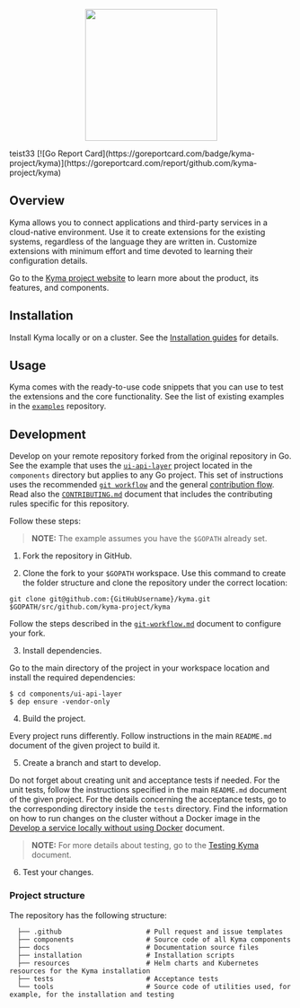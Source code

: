 <p align="center">
 <img src="https://raw.githubusercontent.com/kyma-project/kyma/master/logo.png" width="235">
</p>
teist33
[![Go Report Card](https://goreportcard.com/badge/kyma-project/kyma)](https://goreportcard.com/report/github.com/kyma-project/kyma)

## Overview

Kyma allows you to connect applications and third-party services in a cloud-native environment. Use it to create extensions for the existing systems, regardless of the language they are written in. Customize extensions with minimum effort and time devoted to learning their configuration details.

Go to the [Kyma project website](https://kyma-project.io/) to learn more about the product, its features, and components.

## Installation

Install Kyma locally or on a cluster. See the [Installation guides](https://kyma-project.io/docs/root/kyma#installation-installation) for details.

## Usage

Kyma comes with the ready-to-use code snippets that you can use to test the extensions and the core functionality. See the list of existing examples in the [`examples`](https://github.com/kyma-project/examples) repository.

## Development

Develop on your remote repository forked from the original repository in Go.
See the example that uses the [`ui-api-layer`](./components/ui-api-layer) project located in the `components` directory but applies to any Go project. This set of instructions uses the recommended [`git workflow`](https://github.com/kyma-project/community/blob/master/git-workflow.md) and the general [contribution flow](https://github.com/kyma-project/community/blob/master/CONTRIBUTING.md#contribute-code-or-content). Read also the [`CONTRIBUTING.md`](CONTRIBUTING.md) document that includes the contributing rules specific for this repository.

Follow these steps:

> **NOTE:** The example assumes you have the `$GOPATH` already set.

1. Fork the repository in GitHub.

2. Clone the fork to your `$GOPATH` workspace. Use this command to create the folder structure and clone the repository under the correct location:

```
git clone git@github.com:{GitHubUsername}/kyma.git $GOPATH/src/github.com/kyma-project/kyma
```

Follow the steps described in the [`git-workflow.md`](https://github.com/kyma-project/community/blob/master/git-workflow.md#steps) document to configure your fork.

3. Install dependencies.

Go to the main directory of the project in your workspace location and install the required dependencies:

```
$ cd components/ui-api-layer
$ dep ensure -vendor-only
```

4. Build the project.

Every project runs differently. Follow instructions in the main `README.md` document of the given project to build it.

5. Create a branch and start to develop.

Do not forget about creating unit and acceptance tests if needed. For the unit tests, follow the instructions specified in the main `README.md` document of the given project. For the details concerning the acceptance tests, go to the corresponding directory inside the `tests` directory.
Find the information on how to run changes on the cluster without a Docker image in the [Develop a service locally without using Docker](https://kyma-project.io/docs/root/kyma#getting-started-develop-a-service-locally-without-using-docker) document.

>**NOTE:** For more details about testing, go to the [Testing Kyma](https://kyma-project.io/docs/root/kyma#details-testing-kyma) document.

6. Test your changes.

### Project structure

The repository has the following structure:

```
  ├── .github                     # Pull request and issue templates             
  ├── components                  # Source code of all Kyma components                                                
  ├── docs                        # Documentation source files
  ├── installation                # Installation scripts     
  ├── resources                   # Helm charts and Kubernetes resources for the Kyma installation
  ├── tests                       # Acceptance tests
  └── tools                       # Source code of utilities used, for example, for the installation and testing
  ```
